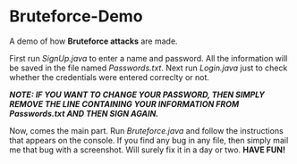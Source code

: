 # Bruteforce-Demo
A demo of how **Bruteforce attacks** are made.

First run _SignUp.java_ to enter a name and password. All the information will be saved in the file named _Passwords.txt_. Next run _Login.java_ just to check whether the credentials were entered correclty or not.

***NOTE: IF YOU WANT TO CHANGE YOUR PASSWORD, THEN SIMPLY REMOVE THE LINE CONTAINING YOUR INFORMATION FROM _Passwords.txt_ AND THEN SIGN AGAIN.***


Now, comes the main part. Run _Bruteforce.java_ and follow the instructions that appears on the console. If you find any bug in any file, then simply mail me that bug with a screenshot. Will surely fix it in a day or two. 
**HAVE FUN!**
